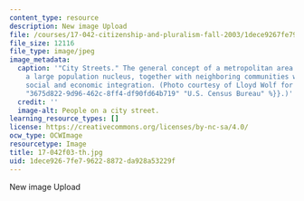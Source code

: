 ```yaml
---
content_type: resource
description: New image Upload
file: /courses/17-042-citizenship-and-pluralism-fall-2003/1dece9267fe796228872da928a53229f_17-042f03-th.jpg
file_size: 12116
file_type: image/jpeg
image_metadata:
  caption: '"City Streets." The general concept of a metropolitan area is that of
    a large population nucleus, together with neighboring communities with significant
    social and economic integration. (Photo courtesy of Lloyd Wolf for the {{% resource_link
    "3675d822-9d96-462c-8ff4-df90fd64b719" "U.S. Census Bureau" %}}.)'
  credit: ''
  image-alt: People on a city street.
learning_resource_types: []
license: https://creativecommons.org/licenses/by-nc-sa/4.0/
ocw_type: OCWImage
resourcetype: Image
title: 17-042f03-th.jpg
uid: 1dece926-7fe7-9622-8872-da928a53229f
---
```

New image Upload